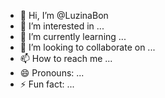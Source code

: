 - 👋 Hi, I’m @LuzinaBon
- 👀 I’m interested in ...
- 🌱 I’m currently learning ...
- 💞️ I’m looking to collaborate on ...
- 📫 How to reach me ...
- 😄 Pronouns: ...
- ⚡ Fun fact: ...

<!---
LuzinaBon/LuzinaBon is a ✨ special ✨ repository because its `README.md` (this file) appears on your GitHub profile.
You can click the Preview link to take a look at your changes.
--->
